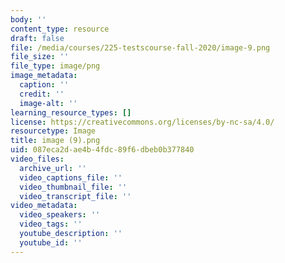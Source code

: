 ```yaml
---
body: ''
content_type: resource
draft: false
file: /media/courses/225-testscourse-fall-2020/image-9.png
file_size: ''
file_type: image/png
image_metadata:
  caption: ''
  credit: ''
  image-alt: ''
learning_resource_types: []
license: https://creativecommons.org/licenses/by-nc-sa/4.0/
resourcetype: Image
title: image (9).png
uid: 087eca2d-ae4b-4fdc-89f6-dbeb0b377840
video_files:
  archive_url: ''
  video_captions_file: ''
  video_thumbnail_file: ''
  video_transcript_file: ''
video_metadata:
  video_speakers: ''
  video_tags: ''
  youtube_description: ''
  youtube_id: ''
---
```

